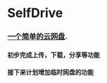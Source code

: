 # SelfDrive 
### [一个简单的云网盘](http://driv.bclearn.cn/ "网盘"). 
#### 初步完成上传，下载，分享等功能
#### 接下来计划增加临时网盘的功能
